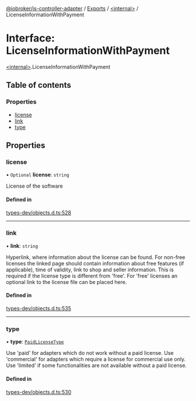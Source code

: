 [@iobroker/js-controller-adapter](../README.md) / [Exports](../modules.md) / [\<internal\>](../modules/internal_.md) / LicenseInformationWithPayment

# Interface: LicenseInformationWithPayment

[\<internal\>](../modules/internal_.md).LicenseInformationWithPayment

## Table of contents

### Properties

- [license](internal_.LicenseInformationWithPayment.md#license)
- [link](internal_.LicenseInformationWithPayment.md#link)
- [type](internal_.LicenseInformationWithPayment.md#type)

## Properties

### license

• `Optional` **license**: `string`

License of the software

#### Defined in

[types-dev/objects.d.ts:528](https://github.com/ioBroker/ioBroker.js-controller/blob/7978d8c33d6336ccf959994fdaed1cae33167c51/packages/types-dev/objects.d.ts#L528)

___

### link

• **link**: `string`

Hyperlink, where information about the license can be found. For non-free licenses the linked page should contain information about free features (if applicable), time of validity, link to shop and seller information.
This is required if the license type is different from 'free'. For 'free' licenses an optional link to the license file can be placed here.

#### Defined in

[types-dev/objects.d.ts:535](https://github.com/ioBroker/ioBroker.js-controller/blob/7978d8c33d6336ccf959994fdaed1cae33167c51/packages/types-dev/objects.d.ts#L535)

___

### type

• **type**: [`PaidLicenseType`](../modules/internal_.md#paidlicensetype)

Use 'paid' for adapters which do not work without a paid license. Use 'commercial' for adapters which require a license for commercial use only. Use 'limited' if some functionalities are not available without a paid license.

#### Defined in

[types-dev/objects.d.ts:530](https://github.com/ioBroker/ioBroker.js-controller/blob/7978d8c33d6336ccf959994fdaed1cae33167c51/packages/types-dev/objects.d.ts#L530)
